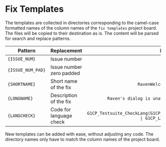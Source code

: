 # Fix Templates

The templates are collected in directories corresponding to the camel-case formatted names of the column names of the `fix templates` project board. The files will be copied to their destination as is. The content will be parsed for search and replace patterns.

| Pattern           | Replacement              |                                                   Example |
|-------------------|--------------------------|----------------------------------------------------------:|
| `{ISSUE_NUM}`     | Issue number             |                                                      `16` |
| `{ISSUE_NUM_PAD}` | Issue number zero padded |                                                     `016` |
| `{SHORTNAME}`     | Short name of the fix    |                                       `RavenWelcomDialog` |
| `{LONGNAME}`      | Description of the fix   |                           `Raven's dialog is unavailable` |
| `{LANGCHECK}`     | Code for language check  | `G1CP_Testsuite_CheckLang(G1CP_Lang_DE \| G1CP_Lang_EN);` |

New templates can be added with ease, without adjusting any code. The directory names only have to match the column names of the project board.
